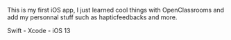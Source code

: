 This is my first iOS app, I just learned cool things with OpenClassrooms and add my personnal stuff such as hapticfeedbacks and more.


Swift - Xcode - iOS 13

